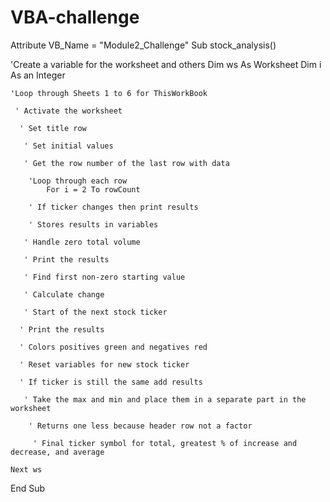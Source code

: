 # VBA-challenge

Attribute VB_Name = "Module2_Challenge"
Sub stock_analysis()

  'Create a variable for the worksheet and others
    Dim ws As Worksheet
    Dim i As an Integer
    

    'Loop through Sheets 1 to 6 for ThisWorkBook
    
     ' Activate the worksheet
     
      ' Set title row

       ' Set initial values
           
       ' Get the row number of the last row with data

        'Loop through each row
            For i = 2 To rowCount
            
        ' If ticker changes then print results
            
        ' Stores results in variables
           
       ' Handle zero total volume
                   
       ' Print the results
                     
       ' Find first non-zero starting value                

       ' Calculate change
                       
       ' Start of the next stock ticker
                       
      ' Print the results
                      
      ' Colors positives green and negatives red                      

      ' Reset variables for new stock ticker
                 
      ' If ticker is still the same add results
               
       ' Take the max and min and place them in a separate part in the worksheet
          
        ' Returns one less because header row not a factor
            
         ' Final ticker symbol for total, greatest % of increase and decrease, and average
            
    Next ws

End Sub
